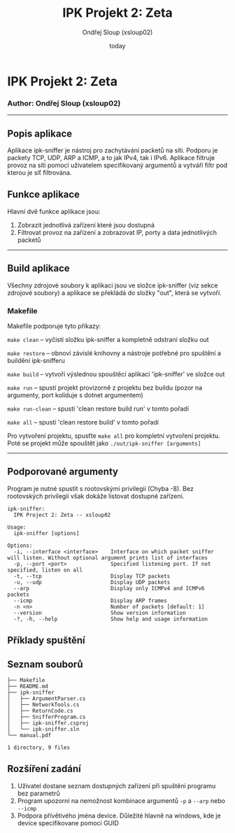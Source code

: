 ﻿---
title: "IPK Projekt 2: Zeta"
author: "Ondřej Sloup (xsloup02)"
date: today
...

# IPK Projekt 2: Zeta
### Author: Ondřej Sloup (xsloup02)
<hr>

## Popis aplikace
Aplikace ipk-sniffer je nástroj pro zachytávání packetů na síti. Podporu je packety TCP, UDP, ARP a ICMP, a to jak IPv4, tak i IPv6.
Aplikace filtruje provoz na síti pomocí uživatelem specifikovaný argumentů a vytváří filtr pod kterou je síť filtrována.

## Funkce aplikace
Hlavní dvě funkce aplikace jsou:
1. Zobrazit jednotlivá zařízení které jsou dostupná
2. Filtrovat provoz na zařízení a zobrazovat IP, porty a data jednotlivých packetů
<hr>

## Build aplikace
Všechny zdrojové soubory k aplikaci jsou ve složce ipk-sniffer (viz sekce zdrojové soubory) a aplikace se překládá do složky "out", která se vytvoří.

### Makefile
Makefile podporuje tyto příkazy:

`make clean` – vyčistí složku ipk-sniffer a kompletně odstraní složku out

`make restore` – obnoví závislé knihovny a nástroje potřebné pro spuštění a buildění ipk-snifferu

`make build` – vytvoří výslednou spouštěcí aplikaci 'ipk-sniffer' ve složce out

`make run` – spustí projekt provizorně z projektu bez buildu (pozor na argumenty, port koliduje s dotnet argumentem)

`make run-clean` – spustí 'clean restore build run' v tomto pořadí

`make all` – spustí 'clean restore build' v tomto pořadí

Pro vytvoření projektu, spusťte `make all` pro kompletní vytvoření projektu.
Poté se projekt může spouštět jako `./out/ipk-sniffer [arguments]`
<hr>

## Podporované argumenty
Program je nutné spustit s rootovskými privilegii (Chyba -8). Bez rootovských privilegií  však dokáže listovat dostupné zařízení.

```
ipk-sniffer:
  IPK Project 2: Zeta -- xsloup02

Usage:
  ipk-sniffer [options]

Options:
  -i, --interface <interface>    Interface on which packet sniffer will listen. Without optional argument prints list of interfaces
  -p, --port <port>              Specified listening port. If not specified, listen on all
  -t, --tcp                      Display TCP packets
  -u, --udp                      Display UDP packets
  --arp                          Display only ICMPv4 and ICMPv6 packets
  --icmp                         Display ARP frames
  -n <n>                         Number of packets [default: 1]
  --version                      Show version information
  -?, -h, --help                 Show help and usage information
  ```

## Příklady spuštění


## Seznam souborů
```
├── Makefile
├── README.md
├── ipk-sniffer
│   ├── ArgumentParser.cs
│   ├── NetworkTools.cs
│   ├── ReturnCode.cs
│   ├── SnifferProgram.cs
│   ├── ipk-sniffer.csproj
│   └── ipk-sniffer.sln
└── manual.pdf

1 directory, 9 files
```

## Rozšíření zadání
1. Uživatel dostane seznam dostupných zařízení při spuštění programu bez parametrů
2. Program upozorní na nemožnost kombinace argumentů `-p` a `--arp` nebo `--icmp`
3. Podpora přívětivého jména device. Důležité hlavně na windows, kde je device specifikovane pomocí GUID